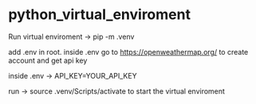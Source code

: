 # python_virtual_enviroment

Run virtual enviroment -> pip -m .venv

add .env in root. inside .env
go to https://openweathermap.org/ to create account and get api key

inside .env -> API_KEY=YOUR_API_KEY

run -> source .venv/Scripts/activate to start the virtual enviroment
